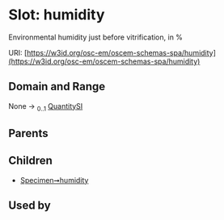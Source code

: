 
# Slot: humidity

Environmental humidity just before vitrification, in %

URI: [https://w3id.org/osc-em/oscem-schemas-spa/humidity](https://w3id.org/osc-em/oscem-schemas-spa/humidity)


## Domain and Range

None &#8594;  <sub>0..1</sub> [QuantitySI](QuantitySI.md)

## Parents


## Children

 *  [Specimen➞humidity](Specimen_humidity.md)

## Used by

